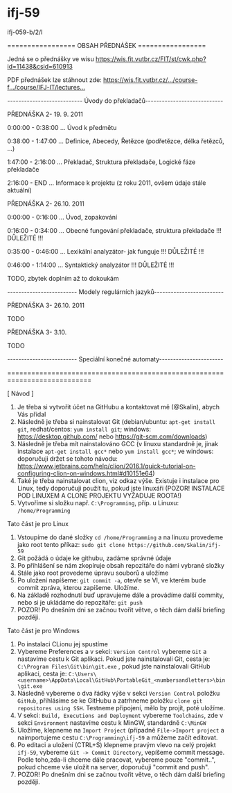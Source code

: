 # ifj-59
ifj-059-b/2/I

================= OBSAH PŘEDNÁŠEK =================

Jedná se o přednášky ve wisu https://wis.fit.vutbr.cz/FIT/st/cwk.php?id=11438&csid=610913

PDF přednášek lze stáhnout zde: https://wis.fit.vutbr.cz/…/course-f…/course/IFJ-IT/lectures…

--------------------------- Úvody do překladačů----------------------------

PŘEDNÁŠKA 2- 19. 9. 2011

0:00:00 - 0:38:00 ... Úvod k předmětu

0:38:00 - 1:47:00 ... Definice, Abecedy, Řetězce (podřetězce, délka řetězců, ...)

1:47:00 - 2:16:00 ... Překladač, Struktura překladače, Logické fáze překladače

2:16:00 - END ... Informace k projektu (z roku 2011, ovšem údaje stále aktuální)



PŘEDNÁŠKA 2- 26.10. 2011

0:00:00 - 0:16:00 ... Úvod, zopakování

0:16:00 - 0:34:00 ... Obecné fungování překladače, struktura překladače !!! DŮLEŽITÉ !!!

0:35:00 - 0:46:00 ... Lexikální analyzátor- jak funguje !!! DŮLEŽITÉ !!!

0:46:00 - 1:14:00 ... Syntaktický analyzátor !!! DŮLEŽITÉ !!!

TODO, zbytek doplním až to dokoukám

------------------------- Modely regulárních jazyků-------------------------

PŘEDNÁŠKA 3- 26.10. 2011

TODO

PŘEDNÁŠKA 3- 3.10.

TODO

------------------------- Speciální konečné automaty-----------------------



















===========================================================================

[ Návod ]

1. Je třeba si vytvořit účet na GitHubu a kontaktovat mě (@Skalin), abych Vás přidal
2. Následně je třeba si nainstalovat Git (debian/ubuntu: `apt-get install git`, redhat/centos: `yum install git`; windows: https://desktop.github.com/ nebo https://git-scm.com/downloads)
3. Následně je třeba mít nainstalováno GCC (v linuxu standardně je, jinak instalace `apt-get install gcc*` nebo `yum install gcc*`; ve windows: doporučuji držet se tohoto návodu: https://www.jetbrains.com/help/clion/2016.1/quick-tutorial-on-configuring-clion-on-windows.html#d10151e64)
4. Také je třeba nainstalovat clion, viz odkaz výše. Existuje i instalace pro Linux, tedy doporučuji použít tu, pokud jste linuxáři (POZOR! INSTALACE POD LINUXEM A CLONE PROJEKTU VYŽADUJE ROOTA!)
5. Vytvoříme si složku např. `C:\Programming`, příp. u Linuxu: `/home/Programming`

Tato část je pro Linux
 1. Vstoupíme do dané složky `cd /home/Programming` a na linuxu provedeme jako root tento příkaz: `sudo git clone https://github.com/Skalin/ifj-59`
 2. Git požádá o údaje ke githubu, zadáme správné údaje
 3. Po přihlášení se nám zkopíruje obsah repozitáře do námi vybrané složky
 4. Stále jako root provedeme úpravu souborů a uložíme
 5. Po uložení napíšeme: `git commit -a`, otevře se VI, ve kterém bude commit zpráva, kterou zapíšeme. Uložíme.
 6. Na základě rozhodnutí buď upravujeme dále a provádíme další commity, nebo si je ukládáme do repozítáře: `git push`
 7. POZOR! Po dnešním dni se začnou tvořit větve, o těch dám další briefing později.
 
Tato část je pro Windows
 1. Po instalaci CLionu jej spustíme
 2. Vybereme Preferences a v sekci: `Version Control` vybereme `Git` a nastavíme cestu k Git aplikaci. Pokud jste nainstalovali Git, cesta je: `C:\Program Files\Git\bin\git.exe` , pokud jste nainstalovali GitHub aplikaci, cesta je: `C:\Users\<username>\AppData\Local\GitHub\PortableGit_<numbersandletters>\bin\git.exe`
 3. Následně vybereme o dva řádky výše v sekci `Version Control` položku `GitHub`, přihlásíme se ke GitHubu a zatrhneme položku `clone git repositores using SSH`. Testneme připojení, mělo by projít, poté uložíme.
 4. V sekci: `Build, Executions and Deployment` vybereme `Toolchains`, zde v sekci `Environment` nastavíme cestu k MinGW, standardně `C:\MinGW`
 5. Uložíme, klepneme na `Import Project` (případně `File->Import project` a naimportujeme cestu `C:\Programming\ifj-59` a můžeme začít editovat.
 6. Po editaci a uložení (CTRL+S) klepneme pravým vlevo na celý projekt `ifj-59`, vybereme `Git -> Commit Directory`, vepíšeme commit message. Podle toho,zda-li chceme dále pracovat, vybereme pouze "commit..", pokud chceme vše uložit na server, doporučuji "commit and push".
 7. POZOR! Po dnešním dni se začnou tvořit větve, o těch dám další briefing později.
